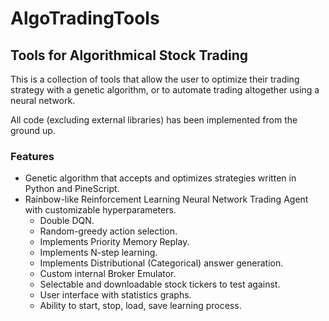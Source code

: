 # AlgoTradingTools # 

## Tools for Algorithmical Stock Trading ##

This is a collection of tools that allow the user to optimize their trading strategy with a genetic algorithm, or to automate trading altogether using a neural network.

All code (excluding external libraries) has been implemented from the ground up.

### Features ###

  - Genetic algorithm that accepts and optimizes strategies written in Python and PineScript.
  - Rainbow-like Reinforcement Learning Neural Network Trading Agent with customizable hyperparameters.
    - Double DQN.
    - Random-greedy action selection.
    - Implements Priority Memory Replay.
    - Implements N-step learning.
    - Implements Distributional (Categorical) answer generation.
    - Custom internal Broker Emulator.
    - Selectable and downloadable stock tickers to test against.
    - User interface with statistics graphs.
    - Ability to start, stop, load, save learning process.

